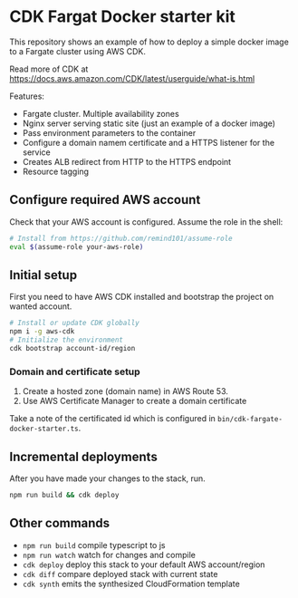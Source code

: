 # CDK Fargat Docker starter kit

This repository shows an example of how to deploy a simple docker image to a Fargate cluster using AWS CDK.

Read more of CDK at <https://docs.aws.amazon.com/CDK/latest/userguide/what-is.html>

Features:

* Fargate cluster. Multiple availability zones
* Nginx server serving static site (just an example of a docker image)
* Pass environment parameters to the container
* Configure a domain namem certificate and a HTTPS listener for the service
* Creates ALB redirect from HTTP to the HTTPS endpoint
* Resource tagging

## Configure required AWS account

Check that your AWS account is configured. Assume the role in the shell:

```bash
# Install from https://github.com/remind101/assume-role
eval $(assume-role your-aws-role)
```

## Initial setup

First you need to have AWS CDK installed and bootstrap the project on wanted account.

```bash
# Install or update CDK globally
npm i -g aws-cdk
# Initialize the environment
cdk bootstrap account-id/region
```

### Domain and certificate setup

1. Create a hosted zone (domain name) in AWS Route 53.
2. Use AWS Certificate Manager to create a domain certificate

Take a note of the certificated id which is configured in `bin/cdk-fargate-docker-starter.ts`.

## Incremental deployments

After you have made your changes to the stack, run.

```bash
npm run build && cdk deploy
```

## Other commands

* `npm run build`   compile typescript to js
* `npm run watch`   watch for changes and compile
* `cdk deploy`      deploy this stack to your default AWS account/region
* `cdk diff`        compare deployed stack with current state
* `cdk synth`       emits the synthesized CloudFormation template
